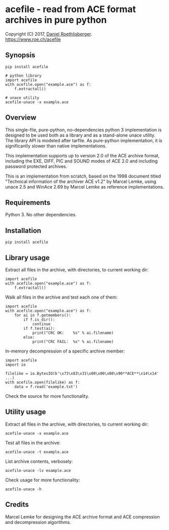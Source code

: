 # acefile - read from ACE format archives in pure python
Copyright (C) 2017, [Daniel Roethlisberger](//daniel.roe.ch/).  
https://www.roe.ch/acefile


## Synopsis

    pip install acefile

    # python library
    import acefile
    with acefile.open("example.ace") as f:
        f.extractall()

    # unace utility
    acefile-unace -x example.ace


## Overview

This single-file, pure-python, no-dependencies python 3 implementation is
designed to be used both as a library and as a stand-alone unace utility.
The library API is modeled after tarfile.  As pure-python implementation,
it is significantly slower than native implementations.

This implementation supports up to version 2.0 of the ACE archive format,
including the EXE, DIFF, PIC and SOUND modes of ACE 2.0 and including
password protected archives.

This is an implementation from scratch, based on the 1998 document titled
"Technical information of the archiver ACE v1.2" by Marcel Lemke, using
unace 2.5 and WinAce 2.69 by Marcel Lemke as reference implementations.


## Requirements

Python 3.  No other dependencies.


## Installation

    pip install acefile


## Library usage

Extract all files in the archive, with directories, to current working dir:

    import acefile
    with acefile.open("example.ace") as f:
        f.extractall()

Walk all files in the archive and test each one of them:

    import acefile
    with acefile.open("example.ace") as f:
        for ai in f.getmembers():
            if f.is_dir():
                continue
            if f.test(ai):
                print("CRC OK:    %s" % ai.filename)
            else:
                print("CRC FAIL:  %s" % ai.filename)

In-memory decompression of a specific archive member:

    import acefile
    import io

    filelike = io.BytesIO(b'\x73\x83\x31\x00\x00\x00\x90**ACE**\x14\x14' ...)
    with acefile.open(filelike) as f:
        data = f.read('example.txt')

Check the source for more functionality.


## Utility usage

Extract all files in the archive, with directories, to current working dir:

    acefile-unace -x example.ace

Test all files in the archive:

    acefile-unace -t example.ace

List archive contents, verbosely:

    acefile-unace -lv example.ace

Check usage for more functionality:

    acefile-unace -h


## Credits

Marcel Lemke for designing the ACE archive format and ACE compression and
decompression algorithms.

